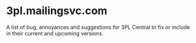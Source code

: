 3pl.mailingsvc.com
==================

A list of bug, annoyances and suggestions for 3PL Central to fix or include in their current and upcoming versions.
